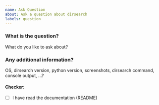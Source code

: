 ```yaml
---
name: Ask Question
about: Ask a question about dirsearch
labels: question
---
```


### What is the question?

What do you like to ask about?

### Any additional information?

OS, dirsearch version, python version, screenshots, dirsearch command, console output, ...?

#### Checker:
 - [ ] I have read the documentation (README)
